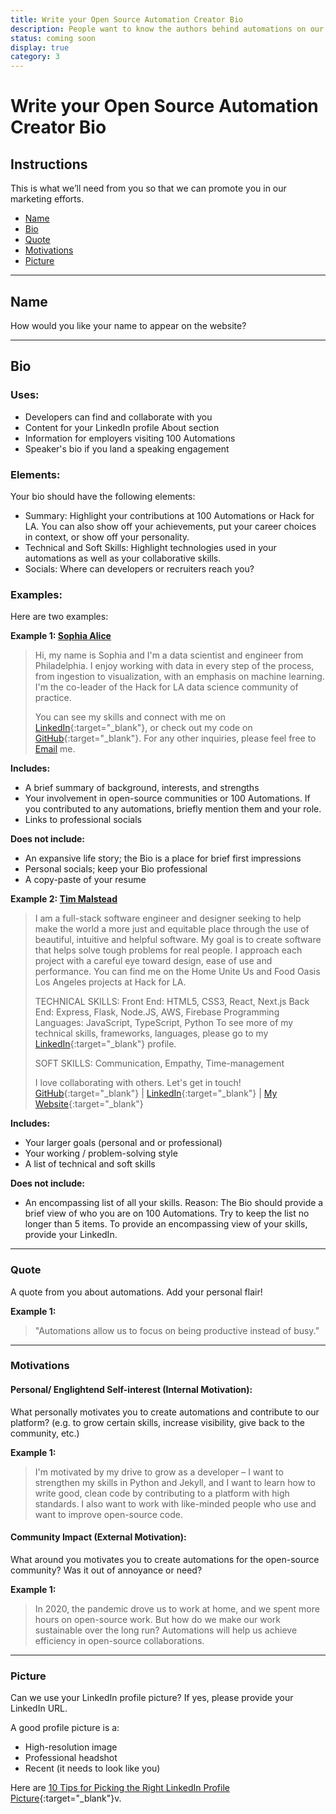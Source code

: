 ```yaml
---
title: Write your Open Source Automation Creator Bio
description: People want to know the authors behind automations on our site. Writing a good bio is easy once you know what to cover.
status: coming soon
display: true
category: 3
---
```

# Write your Open Source Automation Creator Bio

## Instructions
This is what we’ll need from you so that we can promote you in our marketing efforts.

- [Name](#name)
- [Bio](#bio)
- [Quote](#question)
- [Motivations](#motivations)
- [Picture](#picture)
---

<a name="name"></a>
## Name
How would you like your name to appear on the website?

---
<a name="bio"></a>
##  Bio

### Uses:
- Developers can find and collaborate with you
- Content for your LinkedIn profile About section
- Information for employers visiting 100 Automations
- Speaker's bio if you land a speaking engagement

### Elements:
Your bio should have the following elements:

- Summary: Highlight your contributions at 100 Automations or Hack for LA. You can also show off your achievements, put your career choices in context, or show off your personality.
- Technical and Soft Skills: Highlight technologies used in your automations as well as your collaborative skills.
- Socials: Where can developers or recruiters reach you?

### Examples:
Here are two examples:

**Example 1: [Sophia Alice](https://www.linkedin.com/in/sophia-alice/)**
>Hi, my name is Sophia and I'm a data scientist and engineer from Philadelphia. I enjoy working with data in every step of the process, from ingestion to visualization, with an emphasis on machine learning. I'm the co-leader of the Hack for LA data science community of practice.
>
>You can see my skills and connect with me on [LinkedIn](https://www.linkedin.com/in/sophia-alice/){:target="_blank"}, or check out my code on [GitHub](https://github.com/salice){:target="_blank"}.
>For any other inquiries, please feel free to [Email](mailto:sophiaalice@protonmail.com) me.

**Includes:**
- A brief summary of background, interests, and strengths
- Your involvement in open-source communities or 100 Automations. If you contributed to any automations, briefly mention them and your role.
- Links to professional socials

**Does not include:**
- An expansive life story; the Bio is a place for brief first impressions
- Personal socials; keep your Bio professional
- A copy-paste of your resume


**Example 2: [Tim Malstead](https://www.linkedin.com/in/timmalstead/)**

> I am a full-stack software engineer and designer seeking to help make the world a more just and equitable place through the use of beautiful, intuitive and helpful software. My goal is to create software that helps solve tough problems for real people. I approach each project with a careful eye toward design, ease of use and performance. You can find me on the Home Unite Us and Food Oasis Los Angeles projects at Hack for LA.
> 
> TECHNICAL SKILLS:
> Front End: HTML5, CSS3, React, Next.js
> Back End: Express, Flask, Node.JS, AWS, Firebase
> Programming Languages: JavaScript, TypeScript, Python
>To see more of my technical skills, frameworks, languages, please go to my [LinkedIn](https://www.linkedin.com/in/timmalstead/){:target="_blank"} profile.
>
> SOFT SKILLS:
> Communication, Empathy, Time-management
> 
> I love collaborating with others. Let's get in touch! [GitHub](https://github.com/timmalstead){:target="_blank"} |  [LinkedIn](https://www.linkedin.com/in/timmalstead/){:target="_blank"} | [My Website](https://timmalstead.com/){:target="_blank"}

**Includes:**
- Your larger goals (personal and or professional)
- Your working / problem-solving style
- A list of technical and soft skills

**Does not include:**
- An encompassing list of all your skills.
Reason: The Bio should provide a brief view of who you are on 100 Automations. Try to keep the list no longer than 5 items.  To provide an encompassing view of your skills, provide your LinkedIn.

---
 <a name="quote"></a>
###  Quote 
A quote from you about automations. Add your personal flair!

**Example 1:**

> "Automations allow us to focus on being productive instead of busy.”

---
 <a name="motivations"></a>
### Motivations
#### Personal/ Englightend Self-interest (Internal Motivation): 
What personally motivates you to create automations and contribute to our platform? 
 (e.g. to grow certain skills, increase visibility, give back to the community, etc.)

**Example 1:**

> I'm motivated by my drive to grow as a developer – I want to strengthen my skills in Python and Jekyll, and I want to learn how to write good, clean code by contributing to a platform with high standards. I also want to work with like-minded people who use and want to improve open-source code.

#### Community Impact (External Motivation): 
What around you motivates you to create automations for the open-source community? Was it out of annoyance or need? 

**Example 1:**

> In 2020, the pandemic drove us to work at home, and we spent more hours on open-source work. But how do we make our work sustainable over the long run? Automations will help us achieve efficiency in open-source collaborations.
---
<a name="picture"></a>
###  Picture
Can we use your LinkedIn profile picture? If yes, please provide your LinkedIn URL.

A good profile picture is a:
- High-resolution image 
- Professional headshot
- Recent (it needs to look like you)

Here are [10 Tips for Picking the Right LinkedIn Profile Picture](https://business.linkedin.com/talent-solutions/blog/2014/12/5-tips-for-picking-the-right-linkedin-profile-picture){:target="_blank"}v.

